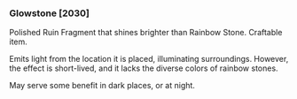 ### Glowstone [2030]

Polished Ruin Fragment that shines brighter than Rainbow Stone. Craftable item.

Emits light from the location it is placed, illuminating surroundings. However, the effect is short-lived, and it lacks the diverse colors of rainbow stones.

May serve some benefit in dark places, or at night.